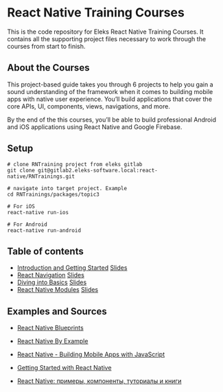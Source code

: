 # React Native Training Courses
This is the code repository for Eleks React Native Training Courses. It contains all the supporting project files necessary to work through the courses from start to finish.

## About the Courses

This project-based guide takes you through 6 projects to help you gain a sound understanding of the framework when it comes to building mobile apps with native user experience. You’ll build applications that cover the core APIs, UI, components, views, navigations, and more.

By the end of the this courses, you’ll be able to build professional Android and iOS applications using React Native and Google Firebase.

## Setup
```
# clone RNTraining project from eleks gitlab
git clone git@gitlab2.eleks-software.local:react-native/RNTrainings.git

# navigate into target project. Example
cd RNTrainings/packages/topic3

# For iOS
react-native run-ios

# For Android
react-native run-android

```

## Table of contents

* [Introduction and Getting Started]  [Slides](https://docs.google.com/presentation/d/1h8LfTcFmmiNogseH_RDjudrmvf4Ez1a0n4z8GsjH84Y/edit?usp=sharing)
* [React Navigation]  [Slides](https://drive.google.com/file/d/1xUHkQXbsHudDY_K3JdOXKy5E8_gUbbLI/view)
* [Diving into Basics]  [Slides](https://docs.google.com/presentation/d/1WZkiq7HFV1_JF5-ve6zF-FdOLPbBuVKHgrph0vCKyoE/edit?usp=sharing)
* [React Native Modules]  [Slides](https://docs.google.com/presentation/d/1rJP60x9PXwzGwYil7Q3XMoCax0WRlXYvEwq758Yap2g/edit?usp=sharing)
    
## Examples and Sources
* [React Native Blueprints](https://github.com/PacktPublishing/React-Native-Blueprints)
* [React Native By Example](https://www.packtpub.com/application-development/react-native-example?utm_source=GitHub&utm_medium=repo&utm_campaign=9781786464750)

* [React Native - Building Mobile Apps with JavaScript](https://www.packtpub.com/application-development/react-native-building-mobile-apps-javascript?utm_source=GitHub&utm_medium=repo&utm_campaign=9781787282537)

* [Getting Started with React Native](https://www.packtpub.com/application-development/getting-started-react-native?utm_source=GitHub&utm_medium=repo&utm_campaign=9781785885181)
* [React Native: примеры, компоненты, туториалы и книги](https://apptractor.ru/info/articles/react-native-primeryi-komponentyi-tutorialyi-i-knigi.html)

[Introduction and Getting Started]: packages/topic1/README.md
[React Navigation]: packages/topic2/README.md
[Diving into Basics]: packages/topic3/README.md
[React Native Modules]: packages/topic4/README.md
